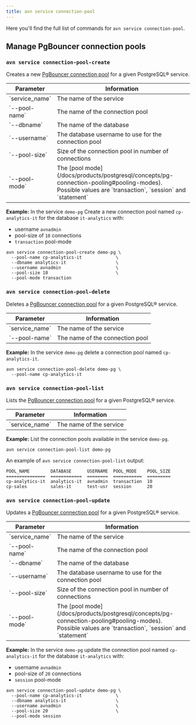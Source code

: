 ```yaml
---
title: avn service connection-pool
---
```


Here you\'ll find the full list of commands for
`avn service connection-pool`.

## Manage PgBouncer connection pools

### `avn service connection-pool-create`

Creates a new
[PgBouncer connection pool](/docs/products/postgresql/concepts/pg-connection-pooling) for a given PostgreSQL® service.

<table>
  <thead>
    <tr><th>Parameter</th><th>Information</th></tr>
  </thead>
  <tbody>
    <tr>
      <td>`service_name`</td>
      <td>The name of the service</td>
    </tr>
    <tr>
      <td>`--pool-name`</td>
      <td>The name of the connection pool</td>
    </tr>
    <tr>
      <td>`--dbname`</td>
      <td>The name of the database</td>
    </tr>
    <tr>
      <td>`--username`</td>
      <td>The database username to use for the connection pool</td>
    </tr>
    <tr>
      <td>`--pool-size`</td>
      <td>Size of the connection pool in number of connections</td>
    </tr>
    <tr>
      <td>`--pool-mode`</td>
      <td>The [pool mode](/docs/products/postgresql/concepts/pg-connection-pooling#pooling-modes). Possible values are `transaction`, `session` and `statement`</td>
    </tr>
  </tbody>
</table>


**Example:** In the service `demo-pg` Create a new connection pool named
`cp-analytics-it` for the database `it-analytics` with:

-   username `avnadmin`
-   pool-size of `10` connections
-   `transaction` pool-mode

``` 
avn service connection-pool-create demo-pg \
  --pool-name cp-analytics-it             \
  --dbname analytics-it                   \
  --username avnadmin                     \
  --pool-size 10                          \
  --pool-mode transaction
```

### `avn service connection-pool-delete`

Deletes a
[PgBouncer connection pool](/docs/products/postgresql/concepts/pg-connection-pooling) for a given PostgreSQL® service.

<table>
  <thead>
    <tr><th>Parameter</th><th>Information</th></tr>
  </thead>
  <tbody>
    <tr>
      <td>`service_name`</td>
      <td>The name of the service</td>
    </tr>
    <tr>
      <td>`--pool-name`</td>
      <td>The name of the connection pool</td>
    </tr>
  </tbody>
</table>


**Example:** In the service `demo-pg` delete a connection pool named
`cp-analytics-it`.

``` 
avn service connection-pool-delete demo-pg \
  --pool-name cp-analytics-it             
```

### `avn service connection-pool-list`

Lists the
[PgBouncer connection pool](/docs/products/postgresql/concepts/pg-connection-pooling) for a given PostgreSQL® service.

<table>
  <thead>
    <tr><th>Parameter</th><th>Information</th></tr>
  </thead>
  <tbody>
    <tr>
      <td>`service_name`</td>
      <td>The name of the service</td>
    </tr>
  </tbody>
</table>


**Example:** List the connection pools available in the service
`demo-pg`.

``` 
avn service connection-pool-list demo-pg
```

An example of `avn service connection-pool-list` output:

``` text
POOL_NAME        DATABASE      USERNAME  POOL_MODE    POOL_SIZE
===============  ============  ========  ===========  =========
cp-analytics-it  analytics-it  avnadmin  transaction  10
cp-sales         sales-it      test-usr  session      20
```

### `avn service connection-pool-update`

Updates a
[PgBouncer connection pool](/docs/products/postgresql/concepts/pg-connection-pooling) for a given PostgreSQL® service.

<table>
  <thead>
    <tr><th>Parameter</th><th>Information</th></tr>
  </thead>
  <tbody>
    <tr>
      <td>`service_name`</td>
      <td>The name of the service</td>
    </tr>
    <tr>
      <td>`--pool-name`</td>
      <td>The name of the connection pool</td>
    </tr>
    <tr>
      <td>`--dbname`</td>
      <td>The name of the database</td>
    </tr>
    <tr>
      <td>`--username`</td>
      <td>The database username to use for the connection pool</td>
    </tr>
    <tr>
      <td>`--pool-size`</td>
      <td>Size of the connection pool in number of connections</td>
    </tr>
    <tr>
      <td>`--pool-mode`</td>
      <td>The [pool mode](/docs/products/postgresql/concepts/pg-connection-pooling#pooling-modes). Possible values are `transaction`, `session` and `statement`</td>
    </tr>
  </tbody>
</table>


**Example:** In the service `demo-pg` update the connection pool named
`cp-analytics-it` for the database `it-analytics` with:

-   username `avnadmin`
-   pool-size of `20` connections
-   `session` pool-mode

``` 
avn service connection-pool-update demo-pg \
  --pool-name cp-analytics-it             \
  --dbname analytics-it                   \
  --username avnadmin                     \
  --pool-size 20                          \
  --pool-mode session
```
